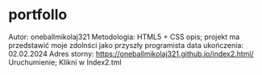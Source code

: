 # portfollo
Autor: oneballmikolaj321
Metodologia: HTML5 + CSS
opis; projekt ma przedstawić moje zdolnści jako przyszły programista
data ukończenia: 02.02.2024
Adres storny: https://oneballmikolaj321.github.io/index2.html/
Uruchumienie; Klikni w Index2.tml

 
